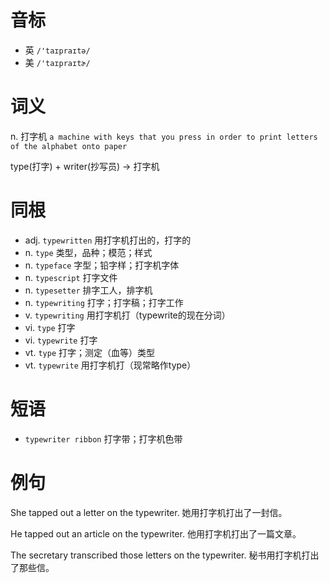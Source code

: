 # 音标

- 英 `/'taɪpraɪtə/`
- 美 `/'taɪpraɪtɚ/`

# 词义

n. 打字机
`a machine with keys that you press in order to print letters of the alphabet onto paper`



type(打字) + writer(抄写员) → 打字机

# 同根

- adj. `typewritten` 用打字机打出的，打字的
- n. `type` 类型，品种；模范；样式
- n. `typeface` 字型；铅字样；打字机字体
- n. `typescript` 打字文件
- n. `typesetter` 排字工人，排字机
- n. `typewriting` 打字；打字稿；打字工作
- v. `typewriting` 用打字机打（typewrite的现在分词）
- vi. `type` 打字
- vi. `typewrite` 打字
- vt. `type` 打字；测定（血等）类型
- vt. `typewrite` 用打字机打（现常略作type）

# 短语

- `typewriter ribbon` 打字带；打字机色带

# 例句

She tapped out a letter on the typewriter.
她用打字机打出了一封信。

He tapped out an article on the typewriter.
他用打字机打出了一篇文章。

The secretary transcribed those letters on the typewriter.
秘书用打字机打出了那些信。



